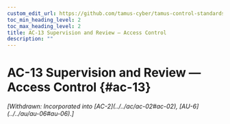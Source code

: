 ```yaml
---
custom_edit_url: https://github.com/tamus-cyber/tamus-control-standards/tree/main/content/tamus.edu/TAMUS_profile.xml
toc_min_heading_level: 2
toc_max_heading_level: 2
title: AC-13 Supervision and Review — Access Control
description: ""
---
```


# AC-13 Supervision and Review — Access Control {#ac-13}


<prop xmlns="http://csrc.nist.gov/ns/oscal/1.0" name="status" value="withdrawn">
            <em>[Withdrawn: Incorporated into [AC-2](../../ac/ac-02#ac-02), [AU-6](../../au/au-06#au-06).]</em>
         </prop>
         

